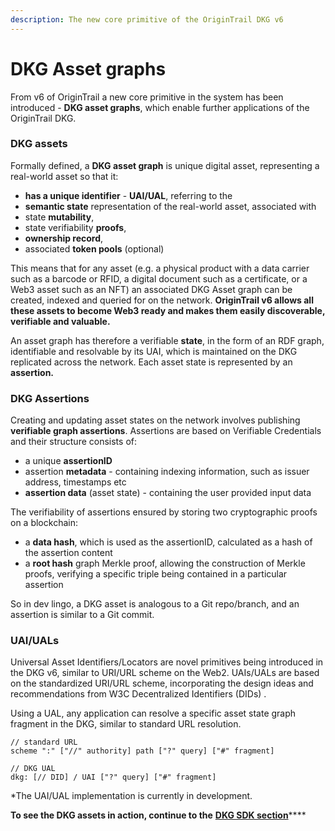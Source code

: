 ```yaml
---
description: The new core primitive of the OriginTrail DKG v6
---
```


# DKG Asset graphs

From v6 of OriginTrail a new core primitive in the system has been introduced - **DKG asset graphs**, which enable further applications of the OriginTrail DKG.&#x20;

### DKG assets

Formally defined, a **DKG asset graph** is unique digital asset, representing a real-world asset so that it:&#x20;

* **has a unique identifier** - **UAI/UAL**, referring to the&#x20;
* **semantic state** representation of the real-world asset, associated with
* state **mutability**,
* state verifiability **proofs**,&#x20;
* **ownership record**,
* associated **token pools** (optional)

This means that for any asset (e.g. a physical product with a data carrier such as a barcode or RFID, a digital document such as a certificate, or a Web3 asset such as an NFT) an associated DKG Asset graph can be created, indexed and queried for on the network. **OriginTrail v6 allows all these assets to become Web3 ready and makes them easily discoverable, verifiable and valuable.**

An asset graph has therefore a verifiable **state**, in the form of an RDF graph, identifiable and resolvable by its UAI, which is maintained on the DKG replicated across the network. Each asset state is represented by an **assertion.**&#x20;

### DKG Assertions

Creating and updating asset states on the network involves publishing **verifiable graph assertions**. Assertions are based on Verifiable Credentials and their structure consists of:&#x20;

* a unique **assertionID**
* assertion **metadata** - containing indexing information, such as issuer address, timestamps etc
* **assertion data** (asset state) - containing the user provided input data

The verifiability of assertions ensured by storing two cryptographic proofs on a blockchain:

* a **data hash**, which is used as the assertionID, calculated as a hash of the assertion content
* a **root hash** graph Merkle proof, allowing the construction of Merkle proofs, verifying a specific triple being contained in a particular assertion

So in dev lingo, a DKG asset is analogous to a Git repo/branch, and an assertion is similar to a Git commit.

### UAI/UALs

Universal Asset Identifiers/Locators are novel primitives being introduced in the DKG v6, similar to URI/URL scheme on the Web2. UAIs/UALs are based on the standardized URI/URL scheme, incorporating the design ideas and recommendations from W3C Decentralized Identifiers (DIDs) .&#x20;

Using a UAL, any application can resolve a specific asset state graph fragment in the DKG, similar to standard URL resolution.

```
// standard URL
scheme ":" ["//" authority] path ["?" query] ["#" fragment]

// DKG UAL
dkg: [// DID] / UAI ["?" query] ["#" fragment]
```

\*The UAI/UAL implementation is currently in development.

**To see the DKG assets in action, continue to the** [**DKG SDK section**](dkg-sdk/)****
